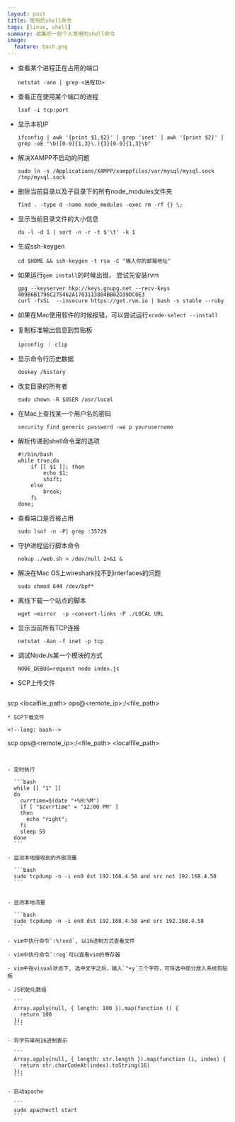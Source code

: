 ```yaml
---
layout: post
title: 常用的shell命令
tags: [linux, shell]
summary: 收集的一些个人常用的shell命令
image:
  feature: bash.png
---
```

* 查看某个进程正在占用的端口
  <!--lang: bash-->
  ```
  netstat -ano | grep <进程ID>
  ```

* 查看正在使用某个端口的进程

  <!--lang: bash-->
  ```
  lsof -i tcp:port
  ```
* 显示本机IP

  <!--lang: bash-->
  ```
  ifconfig | awk '{print $1,$2}' | grep 'inet' | awk '{print $2}' | grep -oE "\b([0-9]{1,3}\.){3}[0-9]{1,3}\b"
  ```
* 解决XAMPP不启动的问题

  <!--lang: bash-->
  ```
  sudo ln -s /Applications/XAMPP/xamppfiles/var/mysql/mysql.sock /tmp/mysql.sock
  ```
* 删除当前目录以及子目录下的所有node_modules文件夹

  <!--lang: bash-->
  ```
  find . -type d -name node_modules -exec rm -rf {} \;
  ```
* 显示当前目录文件的大小信息

  <!--lang: bash-->
  ```
  du -l -d 1 | sort -n -r -t $'\t' -k 1
  ```
* 生成ssh-keygen

  <!--lang: bash-->
  ```
  cd $HOME && ssh-keygen -t rsa -C "输入你的邮箱地址"
  ```
* 如果运行`gem install`的时候出错， 尝试先安装rvm

  <!--lang: bash-->
  ```
  gpg --keyserver hkp://keys.gnupg.net --recv-keys 409B6B1796C275462A1703113804BB82D39DC0E3
  curl -fsSL  --insecure https://get.rvm.io | bash -s stable --ruby
  ```
* 如果在Mac使用软件的时候报错，可以尝试运行`xcode-select --install`

* 复制标准输出信息到剪贴板

  <!--lang: bash-->
  ```
  ipconfig ｜ clip
  ```
* 显示命令行历史数据

  <!--lang: bash-->
  ```
  doskey /history
  ```
* 改变目录的所有者

  <!--lang: bash-->
  ```
  sudo chown -R $USER /usr/local
  ```
* 在Mac上查找某一个用户名的密码

  <!--lang: bash-->
  ```
  security find generic password -wa p yourusername
  ```
* 解析传递到shell命令里的选项

  <!--lang: bash-->
  ```
  #!/bin/bash
  while true;do
      if [[ $1 ]]; then
          echo $1;
          shift;
      else
          break;
      fi
  done;
  ```
* 查看端口是否被占用

  <!--lang: bash-->
  ```
  sudo lsof -n -P| grep :35729
  ```
* 守护进程运行脚本命令

  <!--lang: bash-->
  ```
  nohup ./web.sh > /dev/null 2>&1 &
  ```
* 解决在Mac OS上wireshark找不到interfaces的问题

  <!--lang: bash-->
  ```
  sudo chmod 644 /dev/bpf*
  ```
* 离线下载一个站点的脚本

  <!--lang: bash-->
  ```
  wget —mirror  -p –convert-links -P ./LOCAL URL
  ```
  <!-- * `ps -ef |grep data | awk ‘{print $2,$8}’` -->

* 显示当前所有TCP连接

  <!--lang: bash-->
  ```
  netstat -Aan -f inet -p tcp
  ```

* 调试NodeJs某一个模块的方式

  <!--lang: bash-->
  ```
  NODE_DEBUG=request node index.js
  ```

* SCP上传文件

  <!--lang: bash-->
  ```
 scp <localfile_path> ops@<remote_ip>:/<file_path>
  ```
* SCP下载文件

  <!--lang: bash-->
  ```
 scp  ops@<remote_ip>:/<file_path> <localfile_path>
  ```


- 定时执行

    ```bash
    while [[ "1" ]]
    do
      currtime=$(date "+%H:%M")
      if [ "$currtime" = "12:00 PM" ]
      then
        echo "right";
      fi
      sleep 59
    done
    ```

- 监测本地接收到的外部流量

    ```bash
    sudo tcpdump -n -i en0 dst 192.168.4.58 and src not 192.168.4.58
    ```


- 监测本地流量

    ```bash
    sudo tcpdump -n -i en0 dst 192.168.4.58 and src 192.168.4.58
    ```

- vim中执行命令`:%!xxd`, 以16进制方式查看文件

- vim中执行命令`:reg`可以查看vim的寄存器

- vim中在visual状态下, 选中文字之后，输入`"+y`三个字符，可将选中部分放入系统剪贴板

- JS初始化数组

    ```
    Array.apply(null, { length: 100 }).map(function () {
      return 100
    });
    ```

- 将字符串用16进制表示

    ```
    Array.apply(null, { length: str.length }).map(function (i, index) {
      return str.charCodeAt(index).toString(16)
    });
    ```

- 启动apache

    ```
    sudo apachectl start
    ```
